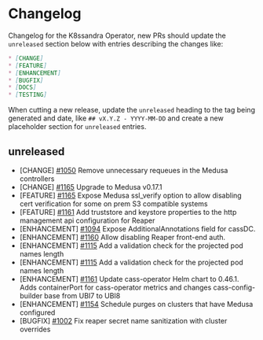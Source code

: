 # Changelog

Changelog for the K8ssandra Operator, new PRs should update the `unreleased` section below with entries describing the changes like:

```markdown
* [CHANGE]
* [FEATURE]
* [ENHANCEMENT]
* [BUGFIX]
* [DOCS]
* [TESTING]
```

When cutting a new release, update the `unreleased` heading to the tag being generated and date, like `## vX.Y.Z - YYYY-MM-DD` and create a new placeholder section for  `unreleased` entries.

## unreleased
* [CHANGE] [#1050](https://github.com/k8ssandra/k8ssandra-operator/issues/1050) Remove unnecessary requeues in the Medusa controllers
* [CHANGE] [#1165](https://github.com/k8ssandra/k8ssandra-operator/issues/1165) Upgrade to Medusa v0.17.1
* [FEATURE] [#1165](https://github.com/k8ssandra/k8ssandra-operator/issues/1165) Expose Medusa ssl_verify option to allow disabling cert verification for some on prem S3 compatible systems
* [FEATURE] [#1161](https://github.com/k8ssandra/k8ssandra-operator/issues/1161) Add truststore and keystore properties to the http management api configuration for Reaper
* [ENHANCEMENT] [#1094](https://github.com/k8ssandra/k8ssandra-operator/issues/1094) Expose AdditionalAnnotations field for cassDC.
* [ENHANCEMENT] [#1160](https://github.com/k8ssandra/k8ssandra-operator/issues/1160) Allow disabling Reaper front-end auth.
* [ENHANCEMENT] [#1115](https://github.com/k8ssandra/k8ssandra-operator/issues/1115) Add a validation check for the projected pod names length
* [ENHANCEMENT] [#1115](https://github.com/k8ssandra/k8ssandra-operator/issues/1115) Add a validation check for the projected pod names length
* [ENHANCEMENT] [#1161](https://github.com/k8ssandra/k8ssandra-operator/issues/1161) Update cass-operator Helm chart to 0.46.1. Adds containerPort for cass-operator metrics and changes cass-config-builder base from UBI7 to UBI8
* [ENHANCEMENT] [#1154](https://github.com/k8ssandra/k8ssandra-operator/issues/1154) Schedule purges on clusters that have Medusa configured
* [BUGFIX] [#1002](https://github.com/k8ssandra/k8ssandra-operator/issues/1002) Fix reaper secret name sanitization with cluster overrides